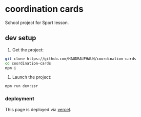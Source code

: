# coordination cards

School project for Sport lesson.

## dev setup

1. Get the project:
```bash
git clone https://github.com/HAUDRAUFHAUN/coordination-cards
cd coordination-cards
npm i
```

1. Launch the project:
```bash
npm run dev:ssr
```

### deployment
This page is deployed via [vercel](https://vercel.com).
